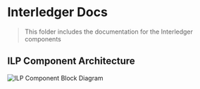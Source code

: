 # Interledger Docs
> This folder includes the documentation for the Interledger components

## ILP Component Architecture

![ILP Component Block Diagram](./block-diagram.png)
